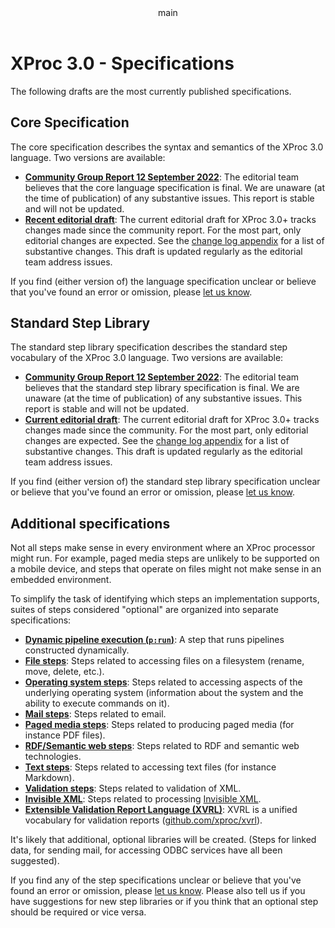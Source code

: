 <pubmeta>
<header>main</header>
<title>XProc 3.0 - Specifications</title>
</pubmeta>

<h1>XProc 3.0 - Specifications</h1>

The following drafts are the most currently published specifications.

<h2>Core Specification</h2>

The core specification describes the syntax and semantics of the XProc&#160;3.0 language. Two versions are available:

* **[Community Group Report 12 September 2022](https://spec.xproc.org/3.0/xproc/)**: The editorial team believes that the core language specification is final. We are unaware (at the time of publication) of any substantive issues. This report is stable and will not be updated.
* **[Recent editorial draft](https://spec.xproc.org/master/head/xproc/)**: The current editorial draft for XProc 3.0+ tracks changes made since the community report. For the most part, only editorial changes are expected. See the [change log appendix](https://spec.xproc.org/master/head/xproc/#changelog) for a list of substantive changes. This draft is updated regularly as the editorial team address issues.

If you find (either version of) the language specification unclear or believe
that you've found an error or omission, please [let us know](https://github.com/xproc/3.0-specification/issues).


<h2>Standard Step Library</h2>

The standard step library specification describes the standard step vocabulary of the XProc&#160;3.0 language. Two versions are available:

* **[Community Group Report 12 September 2022](https://spec.xproc.org/3.0/steps/)**: The editorial team believes that the standard step library specification is final. We are unaware (at the time of publication) of any substantive issues. This report is stable and will not be updated.
* **[Current editorial draft](https://spec.xproc.org/master/head/steps/)**: The current editorial draft for XProc 3.0+ tracks changes made since the community. For the most part, only editorial changes are expected. See the [change log appendix](https://spec.xproc.org/master/head/steps/#changelog) for a list of substantive changes. This draft is updated regularly as the editorial team address issues.

If you find (either version of) the standard step library specification unclear or believe
that you've found an error or omission, please [let us know](https://github.com/xproc/3.0-steps/issues).

<h2>Additional specifications</h2>

Not all steps make sense in every environment where an XProc processor might run. For example, paged media steps are unlikely to be supported on a mobile device, and steps that operate on files might not make sense in an embedded environment.

To simplify the task of identifying which steps an implementation supports, suites of steps considered "optional" are organized into separate specifications:

* **[Dynamic pipeline execution (`p:run`)](https://spec.xproc.org/master/head/run/)**: A step that runs pipelines constructed dynamically.
* **[File steps](https://spec.xproc.org/master/head/file/)**: Steps related to accessing files on a filesystem (rename, move, delete, etc.).
* **[Operating system steps](https://spec.xproc.org/master/head/os/)**: Steps related to accessing aspects of the underlying operating system (information about the system and the ability to execute commands on it).
* **[Mail steps](https://spec.xproc.org/master/head/mail/)**: Steps related to email.
* **[Paged media steps](https://spec.xproc.org/master/head/paged-media/)**: Steps related to producing paged media (for instance PDF files).
* **[RDF/Semantic web steps](https://spec.xproc.org/master/head/rdf/)**: Steps related to RDF and semantic web technologies.
* **[ Text steps](https://spec.xproc.org/master/head/text/)**: Steps related to accessing text files (for instance Markdown).
* **[ Validation steps](https://spec.xproc.org/master/head/validation/)**: Steps related to validation of XML.
* **[ Invisible XML](https://spec.xproc.org/master/head/ixml/)**: Steps related to processing [Invisible XML](https://invisiblexml.org/).
* **[Extensible Validation Report Language (XVRL)](https://spec.xproc.org/master/head/xvrl/)**: XVRL is a unified vocabulary for validation reports ([github.com/xproc/xvrl](github.com/xproc/xvrl)).



It's likely that additional, optional libraries will be created. (Steps for linked data, for sending mail, for accessing ODBC services have all been suggested).

If you find any of the step specifications unclear or believe that you've found an error or omission, please [let us know](https://github.com/xproc/3.0-steps/issues). Please also tell us if you have suggestions for new step libraries or if you think that an optional step should be required or vice versa.


